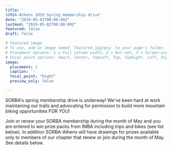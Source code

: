 ```yaml
---
title: '
SORBA-Athens 2019 Spring membership drive'
date: "2019-05-02T00:00:00Z"
lastmod: "2019-05-02T00:00:00Z"
featured: false
draft: false

# Featured image
# To use, add an image named `featured.jpg/png` to your page's folder.
# Placement options: 1 = Full column width, 2 = Out-set, 3 = Screen-width
# Focal point options: Smart, Center, TopLeft, Top, TopRight, Left, Right, BottomLeft, Bottom, BottomRight
image:
  placement: 1
  caption: ''
  focal_point: "Right"
  preview_only: false

---
```


SORBA's spring membership drive is underway! We've been hard at work maintaining our trails and advocating for permission to build more mountain biking opportunities FOR YOU!

Join or renew your SORBA membership during the month of May and you are entered to win prize packs from IMBA including trips and bikes (see list below). In addition SORBA-Athens will have drawings for prizes available only to members of our chapter that renew or join during the month of May. See details below.
